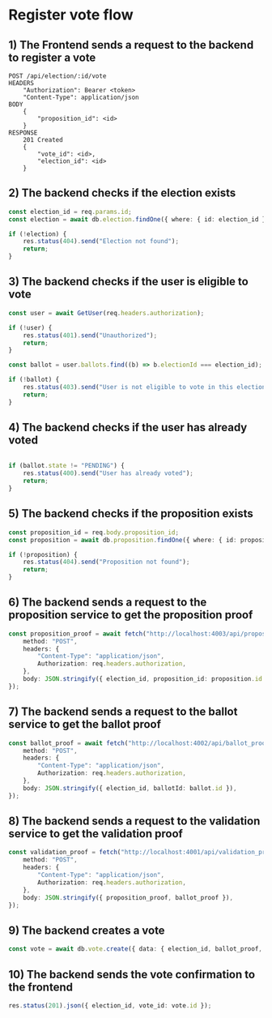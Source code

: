 # Register vote flow

## 1) The Frontend sends a request to the backend to register a vote

```http
POST /api/election/:id/vote
HEADERS
    "Authorization": Bearer <token>
    "Content-Type": application/json
BODY
    {
        "proposition_id": <id>
    }
RESPONSE
    201 Created
    {
        "vote_id": <id>,
        "election_id": <id>
    }
```

## 2) The backend checks if the election exists

```typescript
const election_id = req.params.id;
const election = await db.election.findOne({ where: { id: election_id } });

if (!election) {
    res.status(404).send("Election not found");
    return;
}
```

## 3) The backend checks if the user is eligible to vote

```typescript
const user = await GetUser(req.headers.authorization);

if (!user) {
    res.status(401).send("Unauthorized");
    return;
}

const ballot = user.ballots.find((b) => b.electionId === election_id);

if (!ballot) {
    res.status(403).send("User is not eligible to vote in this election");
    return;
}
```

## 4) The backend checks if the user has already voted

```typescript

if (ballot.state != "PENDING") {
    res.status(400).send("User has already voted");
    return;
}
```

## 5) The backend checks if the proposition exists

```typescript
const proposition_id = req.body.proposition_id;
const proposition = await db.proposition.findOne({ where: { id: proposition_id } });

if (!proposition) {
    res.status(404).send("Proposition not found");
    return;
}
```

## 6) The backend sends a request to the proposition service to get the proposition proof

```typescript
const proposition_proof = await fetch("http://localhost:4003/api/proposition_proof", {
    method: "POST",
    headers: {
        "Content-Type": "application/json",
        Authorization: req.headers.authorization,
    },
    body: JSON.stringify({ election_id, proposition_id: proposition.id }),
});
```

## 7) The backend sends a request to the ballot service to get the ballot proof

```typescript
const ballot_proof = await fetch("http://localhost:4002/api/ballot_proof", {
    method: "POST",
    headers: {
        "Content-Type": "application/json",
        Authorization: req.headers.authorization,
    },
    body: JSON.stringify({ election_id, ballotId: ballot.id }),
});
```

## 8) The backend sends a request to the validation service to get the validation proof

```typescript
const validation_proof = fetch("http://localhost:4001/api/validation_proof", {
    method: "POST",
    headers: {
        "Content-Type": "application/json",
        Authorization: req.headers.authorization,
    },
    body: JSON.stringify({ proposition_proof, ballot_proof }),
});
```

## 9) The backend creates a vote

```typescript
const vote = await db.vote.create({ data: { election_id, ballot_proof, proposition_proof, validation_proof  } });
```

## 10) The backend sends the vote confirmation to the frontend

```typescript
res.status(201).json({ election_id, vote_id: vote.id });
```